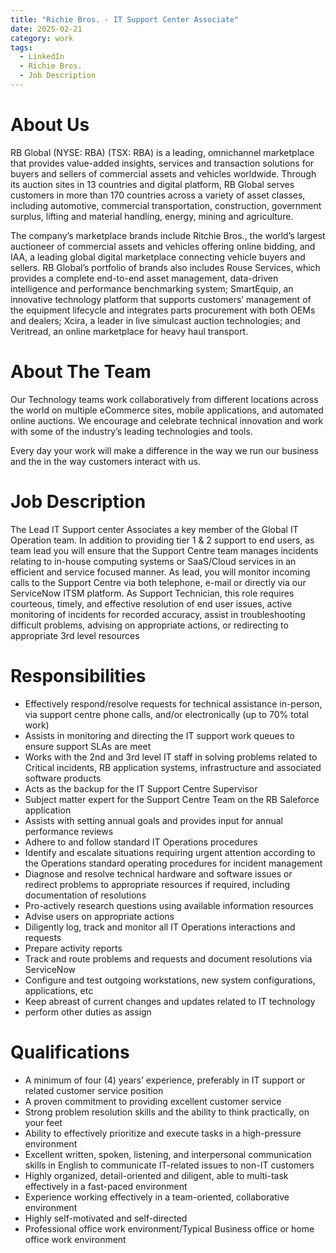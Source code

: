 ```yaml
---
title: "Richie Bros. - IT Support Center Associate"
date: 2025-02-21
category: work
tags: 
  - LinkedIn
  - Richie Bros.
  - Job Description
---
```

# About Us
RB Global (NYSE: RBA) (TSX: RBA) is a leading, omnichannel marketplace that provides value-added insights, services and transaction solutions for buyers and sellers of commercial assets and vehicles worldwide. Through its auction sites in 13 countries and digital platform, RB Global serves customers in more than 170 countries across a variety of asset classes, including automotive, commercial transportation, construction, government surplus, lifting and material handling, energy, mining and agriculture.

The company’s marketplace brands include Ritchie Bros., the world’s largest auctioneer of commercial assets and vehicles offering online bidding, and IAA, a leading global digital marketplace connecting vehicle buyers and sellers. RB Global’s portfolio of brands also includes Rouse Services, which provides a complete end-to-end asset management, data-driven intelligence and performance benchmarking system; SmartEquip, an innovative technology platform that supports customers’ management of the equipment lifecycle and integrates parts procurement with both OEMs and dealers; Xcira, a leader in live simulcast auction technologies; and Veritread, an online marketplace for heavy haul transport.

# About The Team

Our Technology teams work collaboratively from different locations across the world on multiple eCommerce sites, mobile applications, and automated online auctions. We encourage and celebrate technical innovation and work with some of the industry’s leading technologies and tools.

Every day your work will make a difference in the way we run our business and the in the way customers interact with us.

# Job Description

The Lead IT Support center Associates a key member of the Global IT Operation team. In addition to providing tier 1 & 2 support to end users, as team lead you will ensure that the Support Centre team manages incidents relating to in-house computing systems or SaaS/Cloud services in an efficient and service focused manner. As lead, you will monitor incoming calls to the Support Centre via both telephone, e-mail or directly via our ServiceNow ITSM platform. As Support Technician, this role requires courteous, timely, and effective resolution of end user issues, active monitoring of incidents for recorded accuracy, assist in troubleshooting difficult problems, advising on appropriate actions, or redirecting to appropriate 3rd level resources

# Responsibilities
* Effectively respond/resolve requests for technical assistance in-person, via support centre phone calls, and/or electronically (up to 70% total work)
* Assists in monitoring and directing the IT support work queues to ensure support SLAs are meet
* Works with the 2nd and 3rd level IT staff in solving problems related to Critical incidents, RB application systems, infrastructure and associated software products
* Acts as the backup for the IT Support Centre Supervisor
* Subject matter expert for the Support Centre Team on the RB Saleforce application
* Assists with setting annual goals and provides input for annual performance reviews
* Adhere to and follow standard IT Operations procedures
* Identify and escalate situations requiring urgent attention according to the Operations standard operating procedures for incident management
* Diagnose and resolve technical hardware and software issues or redirect problems to appropriate resources if required, including documentation of resolutions
* Pro-actively research questions using available information resources
* Advise users on appropriate actions
* Diligently log, track and monitor all IT Operations interactions and requests
* Prepare activity reports
* Track and route problems and requests and document resolutions via ServiceNow
* Configure and test outgoing workstations, new system configurations, applications, etc
* Keep abreast of current changes and updates related to IT technology
* perform other duties as assign 
 
# Qualifications 
* A minimum of four (4) years’ experience, preferably in IT support or related customer service position
* A proven commitment to providing excellent customer service
* Strong problem resolution skills and the ability to think practically, on your feet
* Ability to effectively prioritize and execute tasks in a high-pressure environment
* Excellent written, spoken, listening, and interpersonal communication skills in English to communicate IT-related issues to non-IT customers
* Highly organized, detail-oriented and diligent, able to multi-task effectively in a fast-paced environment
* Experience working effectively in a team-oriented, collaborative environment
* Highly self-motivated and self-directed
* Professional office work environment/Typical Business office or home office work environment

